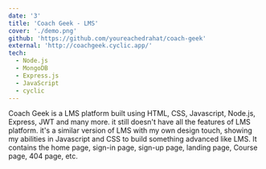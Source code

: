 ```yaml
---
date: '3'
title: 'Coach Geek - LMS'
cover: './demo.png'
github: 'https://github.com/youreachedrahat/coach-geek'
external: 'http://coachgeek.cyclic.app/'
tech:
  - Node.js
  - MongoDB
  - Express.js
  - JavaScript
  - cyclic
---
```


Coach Geek is a LMS platform built using HTML, CSS, Javascript, Node.js, Express, JWT and many more. it still doesn't have all the features of LMS platform. it's a similar version of LMS with my own design touch, showing my abilities in Javascript and CSS to build something advanced like LMS. It contains the home page, sign-in page, sign-up page, landing page, Course page, 404 page, etc.
